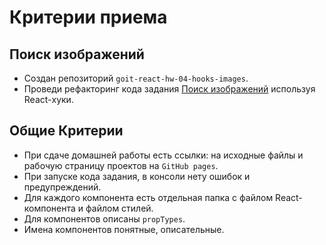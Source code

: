 # Критерии приема

## Поиск изображений

- Создан репозиторий `goit-react-hw-04-hooks-images`.
- Проведи рефакторинг кода задания
  [Поиск изображений](https://github.com/goitacademy/react-homework/blob/master/homework-03/image-finder/README.md)
  используя React-хуки.

## Общие Критерии

- При сдаче домашней работы есть ссылки: на исходные файлы и рабочую страницу
  проектов на `GitHub pages`.
- При запуске кода задания, в консоли нету ошибок и предупреждений.
- Для каждого компонента есть отдельная папка с файлом React-компонента и файлом
  стилей.
- Для компонентов описаны `propTypes`.
- Имена компонентов понятные, описательные.
